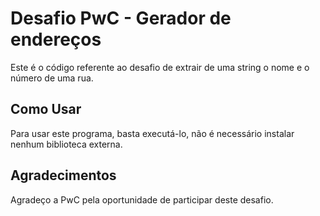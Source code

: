 # Desafio PwC - Gerador de endereços

Este é o código referente ao desafio de extrair de uma string o nome e o número de uma rua.

## Como Usar

Para usar este programa, basta executá-lo, não é necessário instalar nenhum biblioteca externa.

## Agradecimentos

Agradeço a PwC pela oportunidade de participar deste desafio.
